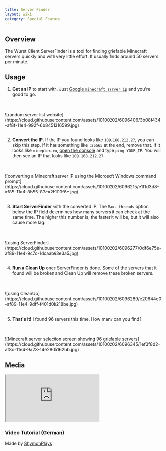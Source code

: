 ```yaml
---
title: Server Finder
layout: wiki
category: Special Feature
---
```

## Overview
The Wurst Client ServerFinder is a tool for finding griefable Minecraft servers quickly and with very little effort. It usually finds around 50 servers per minute.

## Usage
1. **Get an IP** to start with. Just [Google `minecraft server ip`](https://www.google.com/?gfe_rd=cr&ei=FCnXVKG8CIbCUK77gPAB#q=minecraft+server+ip&tbs=qdr:d) and you're good to go.
<br>
<br>
![random server list website](https://cloud.githubusercontent.com/assets/10100202/6096406/3b08f434-af8f-11e4-992f-6b8451316599.jpg)
<br>
<br>

2. **Convert the IP.** If the IP you found looks like `109.168.212.27`, you can skip this step. If it has something like `:25565` at the end, remove that. If it looks like `mineplex.eu`, [open the console](http://www.wikihow.com/Open-the-Command-Prompt-in-Windows) and type `ping YOUR_IP`. You will then see an IP that looks like `109.168.212.27`.
<br>
<br>
![converting a Minecraft server IP using the Microsoft Windows command prompt](https://cloud.githubusercontent.com/assets/10100202/6096215/e1f1d3d8-af85-11e4-8b55-82ca2b109f6c.jpg)
<br>
<br>

3. **Start ServerFinder** with the converted IP. The `Max. threads` option below the IP field determines how many servers it can check at the same time. The higher this number is, the faster it will be, but it will also cause more lag.
<br>
<br>
![using ServerFinder](https://cloud.githubusercontent.com/assets/10100202/6096277/0df6e75e-af89-11e4-9c7c-1dcaab63e3a5.jpg)
<br>
<br>

4. **Run a Clean Up** once ServerFinder is done. Some of the servers that it found will be broken and Clean Up will remove these broken servers.
<br>
<br>
![using CleanUp](https://cloud.githubusercontent.com/assets/10100202/6096289/e20644e0-af89-11e4-9dff-f401d0b218be.jpg)
<br>
<br>

5. **That's it!** I found 96 servers this time. How many can you find?
<br>
<br>
![Minecraft server selection screen showing 96 griefable servers](https://cloud.githubusercontent.com/assets/10100202/6096345/1ef3f8d2-af8c-11e4-9a23-14e2805162bb.jpg)

## Media
<div class="row">
  <div class="col-xs-12 col-sm-8 col-md-6">
    <div class="thumbnail">
      <div class="embed-responsive embed-responsive-16by9">
        <iframe class="embed-responsive-item" src="https://www.youtube.com/embed/GOOOJI7006A" allowfullscreen></iframe>
      </div>
      <div class="caption">
        <h3>Video Tutorial (German)</h3>
        <p>
          Made by
          <a href="https://www.youtube.com/user/ShymonPlays">
            ShymonPlays
          </a>
        </p>
      </div>
    </div>
  </div>
</div>

